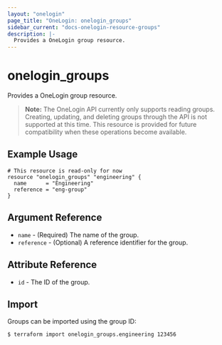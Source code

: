 ```yaml
---
layout: "onelogin"
page_title: "OneLogin: onelogin_groups"
sidebar_current: "docs-onelogin-resource-groups"
description: |-
  Provides a OneLogin group resource.
---
```


# onelogin_groups

Provides a OneLogin group resource.

> **Note:** The OneLogin API currently only supports reading groups. Creating, updating, and deleting groups through the API is not supported at this time. This resource is provided for future compatibility when these operations become available.

## Example Usage

```hcl
# This resource is read-only for now
resource "onelogin_groups" "engineering" {
  name      = "Engineering"
  reference = "eng-group"
}
```

## Argument Reference

* `name` - (Required) The name of the group.
* `reference` - (Optional) A reference identifier for the group.

## Attribute Reference

* `id` - The ID of the group.

## Import

Groups can be imported using the group ID:

```
$ terraform import onelogin_groups.engineering 123456
```
